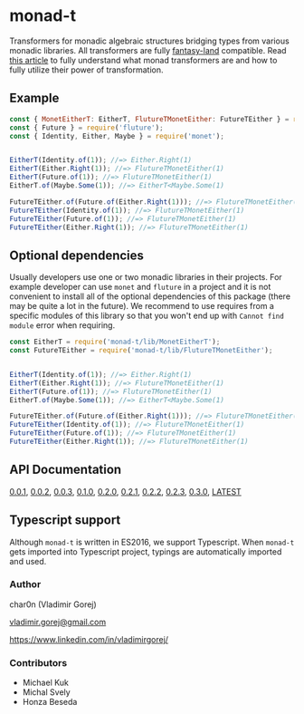 # monad-t

Transformers for monadic algebraic structures bridging types from various monadic libraries.
All transformers are fully [fantasy-land](https://github.com/fantasyland/fantasy-land) compatible.
Read [this article](https://www.linkedin.com/pulse/monad-transformers-javascript-vladim%C3%ADr-gorej)
to fully understand what monad transformers are and how to fully utilize their power of transformation.

## Example

```javascript
const { MonetEitherT: EitherT, FlutureTMonetEither: FutureTEither } = require('monad-t');
const { Future } = require('fluture');
const { Identity, Either, Maybe } = require('monet');


EitherT(Identity.of(1)); //=> Either.Right(1)
EitherT(Either.Right(1)); //=> FlutureTMonetEither(1)
EitherT(Future.of(1)); //=> FlutureTMonetEither(1)
EitherT.of(Maybe.Some(1)); //=> EitherT<Maybe.Some(1)

FutureTEither.of(Future.of(Either.Right(1))); //=> FlutureTMonetEither(1)
FutureTEither(Identity.of(1)); //=> FlutureTMonetEither(1)
FutureTEither(Future.of(1)); //=> FlutureTMonetEither(1)
FutureTEither(Either.Right(1)); //=> FlutureTMonetEither(1)
```

## Optional dependencies

Usually developers use one or two monadic libraries in their projects. For example
developer can use `monet` and `fluture` in a project and it is not convenient
to install all of the optional dependencies of this package (there may be quite a lot in the future).
We recommend to use requires from a specific modules of this library so that
you won't end up with  `Cannot find module` error when requiring.

```javascript
const EitherT = require('monad-t/lib/MonetEitherT');
const FutureTEither = require('monad-t/lib/FlutureTMonetEither');


EitherT(Identity.of(1)); //=> Either.Right(1)
EitherT(Either.Right(1)); //=> FlutureTMonetEither(1)
EitherT(Future.of(1)); //=> FlutureTMonetEither(1)
EitherT.of(Maybe.Some(1)); //=> EitherT<Maybe.Some(1)

FutureTEither.of(Future.of(Either.Right(1))); //=> FlutureTMonetEither(1)
FutureTEither(Identity.of(1)); //=> FlutureTMonetEither(1)
FutureTEither(Future.of(1)); //=> FlutureTMonetEither(1)
FutureTEither(Either.Right(1)); //=> FlutureTMonetEither(1)
```

## API Documentation

[0.0.1](https://char0n.github.io/monad-t/0.0.2), [0.0.2](https://char0n.github.io/monad-t/0.0.2),
[0.0.3](https://char0n.github.io/monad-t/0.0.3), [0.1.0](https://char0n.github.io/monad-t/0.1.0),
[0.2.0](https://char0n.github.io/monad-t/0.2.0), [0.2.1](https://char0n.github.io/monad-t/0.2.1), 
[0.2.2](https://char0n.github.io/monad-t/0.2.2), [0.2.3](https://char0n.github.io/monad-t/0.2.3),
[0.3.0](https://char0n.github.io/monad-t/0.3.0), [LATEST](https://char0n.github.io/monad-t)

## Typescript support

Although `monad-t` is written in ES2016, we support Typescript. When `monad-t` gets
imported into Typescript project, typings are automatically imported and used.

### Author

char0n (Vladimir Gorej)
 
vladimir.gorej@gmail.com
 
https://www.linkedin.com/in/vladimirgorej/

### Contributors

 - Michael Kuk
 - Michal Svely
 - Honza Beseda
